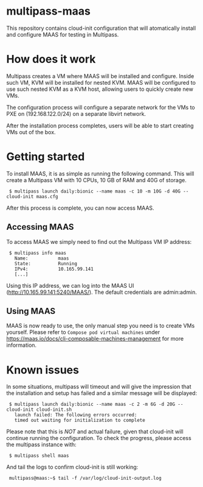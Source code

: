 # multipass-maas
This repository contains cloud-init configuration that will atomatically
install and configure MAAS for testing in Multipass.

# How does it work
Multipass creates a VM where MAAS will be installed and configure. Inside
such VM, KVM will be installed for nested KVM. MAAS will be configured
to use such nested KVM as a KVM host, allowing users to quickly create
new VMs.

The configuration process will configure a separate network for the VMs
to PXE on (192.168.122.0/24) on a separate libvirt network.

After the installation process completes, users will be able to start
creating VMs out of the box.

# Getting started
To install MAAS, it is as simple as running the following command. This
will create a Multipass VM with 10 CPUs, 10 GB of RAM and 40G of storage.

```
 $ multipass launch daily:bionic --name maas -c 10 -m 10G -d 40G --cloud-init maas.cfg
```

After this process is complete, you can now access MAAS.

## Accessing MAAS
To access MAAS we simply need to find out the Multipass VM IP address:

```
 $ multipass info maas
   Name:           maas
   State:          Running
   IPv4:           10.165.99.141
   [...]
```

Using this IP address, we can log into the MAAS UI (http://10.165.99.141:5240/MAAS/).
The default credentials are admin:admin.

## Using MAAS
MAAS is now ready to use, the only manual step you need is to create VMs yourself.
Please refer to `Compose pod virtual machines` under https://maas.io/docs/cli-composable-machines-management
for more information.

# Known issues
In some situations, multipass will timeout and will give the impression
that the installation and setup has failed and a similar message will
be displayed:

```
 $ multipass launch daily:bionic --name maas -c 2 -m 6G -d 20G --cloud-init cloud-init.sh
   launch failed: The following errors occurred:
   timed out waiting for initialization to complete
```

Please note that this is *NOT* and actual failure, given that
cloud-init will continue running the configuration. To check the
progress, please access the multipass instance with:

```
 $ multipass shell maas
```

And tail the logs to confirm cloud-init is still working:

```
 multipass@maas:~$ tail -f /var/log/cloud-init-output.log
```

